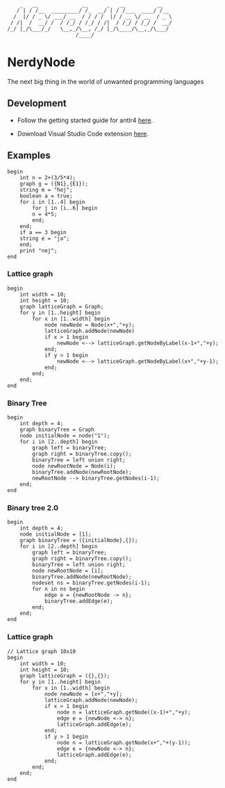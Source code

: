 ```
    _   __              __      _   __          __
   / | / /__  _________/ /_  __/ | / /___  ____/ /__
  /  |/ / _ \/ ___/ __  / / / /  |/ / __ \/ __  / _ \
 / /|  /  __/ /  / /_/ / /_/ / /|  / /_/ / /_/ /  __/
/_/ |_/\___/_/   \__,_/\__, /_/ |_/\____/\__,_/\___/
                      /____/
```

# NerdyNode

The next big thing in the world of unwanted programming languages

## Development

- Follow the getting started guide for antlr4 [here](https://github.com/antlr/antlr4/blob/master/doc/getting-started.md).

- Download Visual Studio Code extension [here](https://marketplace.visualstudio.com/items?itemName=mike-lischke.vscode-antlr4).

## Examples

```
begin
    int n = 2+(3/5*4);
    graph g = ({N1},{E1});
    string m = "hej";
    boolean a = true;
    for i in [1..4] begin
        for j in [i..6] begin
        n = 4*5;
        end;
    end;
    if a == 3 begin
    string e = "ja";
    end;
    print "nej";
end
```

### Lattice graph

```
begin
    int width = 10;
    int height = 10;
    graph latticeGraph = Graph;
    for y in [1..height] begin
        for x in [1..width] begin
            node newNode = Node(x+","+y);
            latticeGraph.addNode(newNode)
            if x > 1 begin
                newNode <--> latticeGraph.getNodeByLabel(x-1+","+y);
            end;
            if y > 1 begin
                newNode <--> latticeGraph.getNodeByLabel(x+","+y-1);
            end;
        end;
    end;
end
```

### Binary Tree

```
begin
    int depth = 4;
    graph binaryTree = Graph
    node initialNode = node("1");
    for i in [2..depth] begin
        graph left = binaryTree;
        graph right = binaryTree.copy();
        binaryTree = left union right;
        node newRootNode = Node(i);
        binaryTree.addNode(newRootNode);
        newRootNode --> binaryTree.getNodes(i-1);
    end;
end
```

### Binary tree 2.0

```
begin
    int depth = 4;
    node initialNode = [1];
    graph binaryTree = ({initialNode},{});
    for i in [2..depth] begin
        graph left = binaryTree;
        graph right = binaryTree.copy();
        binaryTree = left union right;
        node newRootNode = [i];
        binaryTree.addNode(newRootNode);
        nodeset ns = binaryTree.getNodes(i-1);
        for n in ns begin
            edge e = {newRootNode -> n};
            binaryTree.addEdge(e);
        end;
    end;
end
```

### Lattice graph

```
// Lattice graph 10x10
begin
    int width = 10;
    int height = 10;
    graph latticeGraph = ({},{});
    for y in [1..height] begin
        for x in [1..width] begin
            node newNode = [x+","+y];
            latticeGraph.addNode(newNode);
            if x > 1 begin
                node n = latticeGraph.getNode((x-1)+","+y);
                edge e = {newNode <-> n};
                latticeGraph.addEdge(e);
            end;
            if y > 1 begin
                node n = latticeGraph.getNode(x+","+(y-1));
                edge e = {newNode <-> n};
                latticeGraph.addEdge(e);
            end;
        end;
    end;
end
```
